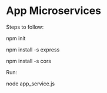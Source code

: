 # App Microservices

Steps to follow:

npm init

npm install -s express

npm install -s cors

Run:

node app_service.js

